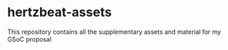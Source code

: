 # hertzbeat-assets
This repository contains all the supplementary assets and material for my GSoC proposal
